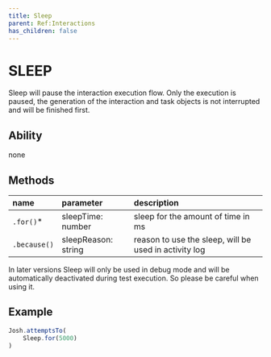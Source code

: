 ```yaml
---
title: Sleep
parent: Ref:Interactions
has_children: false
---
```


# SLEEP

Sleep will pause the interaction execution flow. Only the execution is paused, the generation of the interaction and 
task objects is not interrupted and will be finished first.

## Ability

none

## Methods

| name         | parameter           | description                                           |
| :---         | :---                | :---                                                  |
| `.for()`*    | sleepTime: number   | sleep for the amount of time in ms                    |
| `.because()` | sleepReason: string | reason to use the sleep, will be used in activity log |


In later versions Sleep will only be used in debug mode and will be automatically deactivated during test execution. 
So please be careful when using it.

## Example

```typescript
Josh.attemptsTo(
    Sleep.for(5000)
)
```
